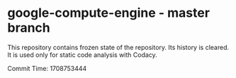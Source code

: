 # google-compute-engine - master branch

This repository contains frozen state of the repository.
Its history is cleared. It is used only for static code
analysis with Codacy.

Commit Time: 1708753444